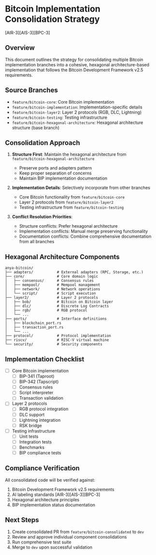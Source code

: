 # Bitcoin Implementation Consolidation Strategy
[AIR-3][AIS-3][BPC-3]

## Overview

This document outlines the strategy for consolidating multiple Bitcoin implementation branches into a cohesive, hexagonal architecture-based implementation that follows the Bitcoin Development Framework v2.5 requirements.

## Source Branches

- `feature/bitcoin-core`: Core Bitcoin implementation
- `feature/bitcoin-implementation`: Implementation-specific details
- `feature/bitcoin-layer2`: Layer 2 protocols (RGB, DLC, Lightning)
- `feature/bitcoin-testing`: Testing infrastructure
- `feature/bitcoin-hexagonal-architecture`: Hexagonal architecture structure (base branch)

## Consolidation Approach

1. **Structure First**: Maintain the hexagonal architecture from `feature/bitcoin-hexagonal-architecture`
   - Preserve ports and adapters pattern
   - Keep proper separation of concerns
   - Maintain BIP implementation documentation

2. **Implementation Details**: Selectively incorporate from other branches
   - Core Bitcoin functionality from `feature/bitcoin-core`
   - Layer 2 protocols from `feature/bitcoin-layer2`
   - Testing infrastructure from `feature/bitcoin-testing`

3. **Conflict Resolution Priorities**:
   - Structure conflicts: Prefer hexagonal architecture
   - Implementation conflicts: Manual merge preserving functionality
   - Documentation conflicts: Combine comprehensive documentation from all branches

## Hexagonal Architecture Components

```
anya-bitcoin/
├── adapters/           # External adapters (RPC, Storage, etc.)
├── core/               # Core domain logic
│   ├── consensus/      # Consensus rules
│   ├── mempool/        # Mempool management
│   ├── network/        # Network operations
│   └── script/         # Script execution
├── layer2/             # Layer 2 protocols
│   ├── bob/            # Bitcoin on Bitcoin layer
│   ├── dlc/            # Discrete Log Contracts
│   ├── rgb/            # RGB protocol
│   └── ...
├── ports/              # Interface definitions
│   ├── blockchain_port.rs
│   ├── transaction_port.rs
│   └── ...
├── protocol/           # Protocol implementation
├── riscv/              # RISC-V virtual machine
└── security/           # Security components
```

## Implementation Checklist

- [ ] Core Bitcoin implementation
  - [ ] BIP-341 (Taproot)
  - [ ] BIP-342 (Tapscript)
  - [ ] Consensus rules
  - [ ] Script interpreter
  - [ ] Transaction validation

- [ ] Layer 2 protocols
  - [ ] RGB protocol integration
  - [ ] DLC support
  - [ ] Lightning integration
  - [ ] RSK bridge

- [ ] Testing infrastructure
  - [ ] Unit tests
  - [ ] Integration tests
  - [ ] Benchmarks
  - [ ] BIP compliance tests

## Compliance Verification

All consolidated code will be verified against:
1. Bitcoin Development Framework v2.5 requirements
2. AI labeling standards [AIR-3][AIS-3][BPC-3]
3. Hexagonal architecture principles
4. BIP implementation status documentation

## Next Steps

1. Create consolidated PR from `feature/bitcoin-consolidated` to `dev`
2. Review and approve individual component consolidations
3. Run comprehensive test suite
4. Merge to `dev` upon successful validation